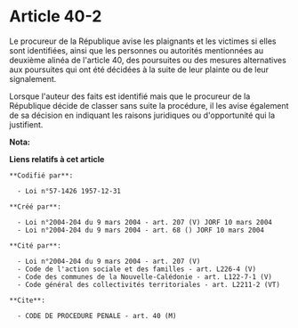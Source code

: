 # Article 40-2

Le procureur de la République avise les plaignants et les victimes si elles sont identifiées, ainsi que les personnes ou
autorités mentionnées au deuxième alinéa de l'article 40, des poursuites ou des mesures alternatives aux poursuites qui ont
été décidées à la suite de leur plainte ou de leur signalement.

Lorsque l'auteur des faits est identifié mais que le procureur de la République décide de classer sans suite la procédure, il
les avise également de sa décision en indiquant les raisons juridiques ou d'opportunité qui la justifient.

**Nota:**



**Liens relatifs à cet article**

	**Codifié par**:

	  - Loi n°57-1426 1957-12-31

	**Créé par**:

	  - Loi n°2004-204 du 9 mars 2004 - art. 207 (V) JORF 10 mars 2004
	  - Loi n°2004-204 du 9 mars 2004 - art. 68 () JORF 10 mars 2004

	**Cité par**:

	  - Loi n°2004-204 du 9 mars 2004 - art. 207 (V)
	  - Code de l'action sociale et des familles - art. L226-4 (V)
	  - Code des communes de la Nouvelle-Calédonie - art. L122-7-1 (V)
	  - Code général des collectivités territoriales - art. L2211-2 (VT)

	**Cite**:

	  - CODE DE PROCEDURE PENALE - art. 40 (M)
